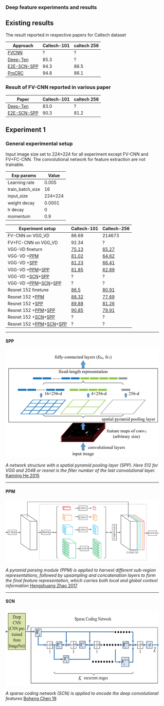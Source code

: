 ### Deep feature experiments and results


## Existing results

The result reported in respective papers for Caltech dataset 

| Approach |Caltech-101 |caltech 256|
|--|--|--|
|[FVCNN](https://www.robots.ox.ac.uk/~vedaldi/assets/pubs/cimpoi15deep.pdf)  | ? |?
[Deep-Ten](http://openaccess.thecvf.com/content_cvpr_2017/papers/Zhang_Deep_TEN_Texture_CVPR_2017_paper.pdf)|85.3|?
[E2E-SCN-SPP](https://link.springer.com/content/pdf/10.1007%2Fs11063-018-9967-5.pdf)|94.3|86.5
[ProCRC](http://azadproject.ir/wp-content/uploads/2014/07/2015-A-Probabilistic-Collaborative-Representation-based-Approach-for-Pattern-Classification.pdf)|94.8|86.1


### Result of FV-CNN reported in various paper


Paper|Caltech-101 |caltech 256|
|--|--|--|
[Deep-Ten](http://openaccess.thecvf.com/content_cvpr_2017/papers/Zhang_Deep_TEN_Texture_CVPR_2017_paper.pdf)|83.0|?|
[E2E-SCN-SPP](https://link.springer.com/content/pdf/10.1007%2Fs11063-018-9967-5.pdf)|90.3|81.2|

## Experiment 1
### General experimental setup
Input image size set to 224&times;224 for all experiment except FV-CNN and FV+FC-CNN.
The convolutional network for feature extraction are not trainable.

|Exp params|Value|
|--|--|
|Learning rate| 0.005
| train_batch_size | 16 |
|input_size|224&times;224|
|weight decay|0.0001|
|lr decay|0|
|momentum|0.9|


Experiment setup|Caltech-101|Caltech-256|
|--|--|--|
FV-CNN on VGG_VD|86.69|214673|
FV+FC-CNN on VGG_VD|92.34|?|
VGG-VD fineturn|[75.13](http://10.2.16.142/r1/ijdar/215776.html)|[65.27](http://10.2.16.142/r1/ijdar/216041.html)|
VGG-VD +[PPM](#ppm)|[81.02](http://10.2.16.142/r1/ijdar/216766.html)|[64.62](http://10.2.16.142/r1/ijdar/216686.html)|
VGG-VD +[SPP](#spp) |[81.23](http://10.2.16.142/r1/ijdar/217404.html)|[66.41](http://10.2.16.142/r1/ijdar/217405.html)|
VGG-VD +[PPM](#ppm)+[SPP](#spp)|[81.85](http://10.2.16.142/r1/ijdar/217402.html)|[62.89](http://10.2.16.142/r1/ijdar/217403.html)|
VGG-VD +[SCN](#scn)+[SPP](#spp)|?|?|
VGG-VD +[PPM](#ppm)+[SCN](#scn)+[SPP](#spp)|?|?|
Resnet 152 finetune|[86.5](http://10.2.16.142/r1/ijdar/215833.html)|[80.91](http://10.2.16.142/r1/ijdar/215918.html)|
Resnet 152 +[PPM](#ppm)|[88.32](http://10.2.16.142/r1/ijdar/217200.html)|[77.69](http://10.2.16.142/r1/ijdar/217251.html)|
Resnet 152 +[SPP](#spp)|[89.88](http://10.2.16.142/r1/ijdar/217174.html)|[81.26](http://10.2.16.142/r1/ijdar/217407.html)|
Resnet 152 +[PPM](#ppm)+[SPP](#spp)|[90.85](http://10.2.16.142/r1/ijdar/217263.html)|[79.91](http://10.2.16.142/r1/ijdar/217406.html)|
Resnet 152 +[SCN](#scn)+[SPP](#spp)|?|?|
Resnet 152 +[PPM](#ppm)+[SCN](#scn)+[SPP](#spp)|?|?|

___
#### SPP
![SPP](pic1.png)


*A network structure with a spatial pyramid
pooling layer (SPP). Here 512 for VGG and 2048 or resnet is the filter number of the last convolutional layer.* [Kaiming He 2015](https://arxiv.org/pdf/1406.4729.pdf)
___
#### PPM
![SPP](pic2.png)


*A pyramid parsing module (PPM) is applied to harvest different sub-region representations, followed by upsampling and concatenation layers to form the final feature representation, which carries both local and global context information* [Hengshuang Zhao 2017](https://arxiv.org/pdf/1612.01105.pdf)


___
#### SCN
![SPP](pic3.png)


*A sparse coding network (SCN) is applied to encode the deep convolutional features* [Boheng Chen 19](https://link.springer.com/content/pdf/10.1007%2Fs11063-018-9967-5.pdf)

